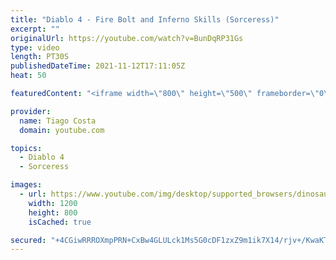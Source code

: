 ```yaml
---
title: "Diablo 4 - Fire Bolt and Inferno Skills (Sorceress)"
excerpt: ""
originalUrl: https://youtube.com/watch?v=BunDqRP31Gs
type: video
length: PT30S
publishedDateTime: 2021-11-12T17:11:05Z
heat: 50

featuredContent: "<iframe width=\"800\" height=\"500\" frameborder=\"0\" src=\"https://www.youtube.com/embed/BunDqRP31Gs\" allow=\"accelerometer; autoplay; encrypted-media; gyroscope; picture-in-picture\" allowfullscreen></iframe>"

provider:
  name: Tiago Costa
  domain: youtube.com

topics:
  - Diablo 4
  - Sorceress

images:
  - url: https://www.youtube.com/img/desktop/supported_browsers/dinosaur.png
    width: 1200
    height: 800
    isCached: true

secured: "+4CGiwRRROXmpPRN+CxBw4GLULck1Ms5G0cDF1zxZ9m1ik7X14/rjv+/KwaKTY6Pf965mSXGp+j57pdWvFQv8xLWeod6CBFQjqHXBt+NSGXxqzj9jzNRvF5tuIQtasgw7TiDg1akXNI7SOmaoh+0Niun9tkqjf8IBHfaNtIjypfqJ5+FWHcffuq39D53cJp4JI6+cFmhlAFS3b93MC3Ku0DGec9BHg5zKOcYQFWo/xTPjch5JjmhffxSz6a6ytM7XDjmfMvms9Cm9LmcYMJMyg21n26mXyemCqWrBiu5Ova2KSkzkiia0dY8pUmbhRyPD8akL2whCW3bC93Cv14tNPa4IWJDIExJ4GIyTKTwyiqaKjxr6PBof4nJmgNsyA4rK2H/hDxHg6v6H20v1obfNqlJnWiqbyAZnGGsCAWtqUE=;PrLEMv7w04ms3dfD6Hfe/Q=="
---
```


